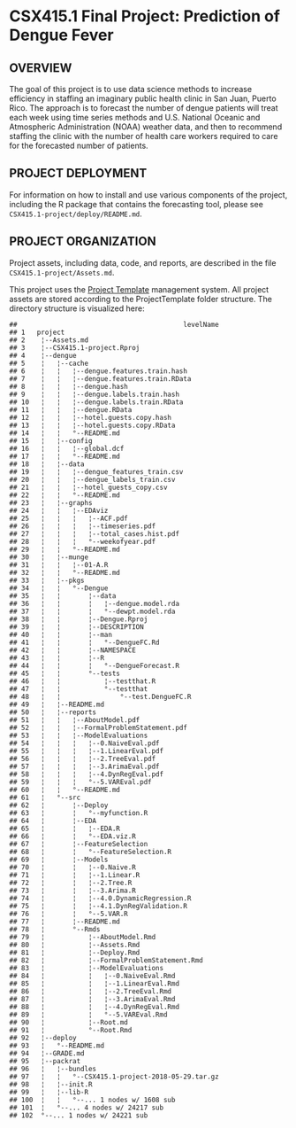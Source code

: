 **CSX415.1 Final Project: Prediction of Dengue Fever**
====================================================

**OVERVIEW**
------------

The goal of this project is to use data science methods to increase efficiency in staffing an imaginary public health clinic in San Juan, Puerto Rico. The approach is to forecast the number of dengue patients will treat each week using time series methods and U.S. National Oceanic and Atmospheric Administration (NOAA) weather data, and then to recommend staffing the clinic with the number of health care workers required to care for the forecasted number of patients.

**PROJECT DEPLOYMENT**
----------------------

For information on how to install and use various components of the project, including the R package that contains the forecasting tool, please see `CSX415.1-project/deploy/README.md`.

**PROJECT ORGANIZATION**
------------------------

Project assets, including data, code, and reports, are described in the file `CSX415.1-project/Assets.md`.

This project uses the [Project Template](http://projecttemplate.net/) management system. All project assets are stored according to the ProjectTemplate folder structure. The directory structure is visualized here:

    ##                                          levelName
    ## 1   project                                       
    ## 2    ¦--Assets.md                                 
    ## 3    ¦--CSX415.1-project.Rproj                    
    ## 4    ¦--dengue                                    
    ## 5    ¦   ¦--cache                                 
    ## 6    ¦   ¦   ¦--dengue.features.train.hash        
    ## 7    ¦   ¦   ¦--dengue.features.train.RData       
    ## 8    ¦   ¦   ¦--dengue.hash                       
    ## 9    ¦   ¦   ¦--dengue.labels.train.hash          
    ## 10   ¦   ¦   ¦--dengue.labels.train.RData         
    ## 11   ¦   ¦   ¦--dengue.RData                      
    ## 12   ¦   ¦   ¦--hotel.guests.copy.hash            
    ## 13   ¦   ¦   ¦--hotel.guests.copy.RData           
    ## 14   ¦   ¦   °--README.md                         
    ## 15   ¦   ¦--config                                
    ## 16   ¦   ¦   ¦--global.dcf                        
    ## 17   ¦   ¦   °--README.md                         
    ## 18   ¦   ¦--data                                  
    ## 19   ¦   ¦   ¦--dengue_features_train.csv         
    ## 20   ¦   ¦   ¦--dengue_labels_train.csv           
    ## 21   ¦   ¦   ¦--hotel_guests_copy.csv             
    ## 22   ¦   ¦   °--README.md                         
    ## 23   ¦   ¦--graphs                                
    ## 24   ¦   ¦   ¦--EDAviz                            
    ## 25   ¦   ¦   ¦   ¦--ACF.pdf                       
    ## 26   ¦   ¦   ¦   ¦--timeseries.pdf                
    ## 27   ¦   ¦   ¦   ¦--total_cases.hist.pdf          
    ## 28   ¦   ¦   ¦   °--weekofyear.pdf                
    ## 29   ¦   ¦   °--README.md                         
    ## 30   ¦   ¦--munge                                 
    ## 31   ¦   ¦   ¦--01-A.R                            
    ## 32   ¦   ¦   °--README.md                         
    ## 33   ¦   ¦--pkgs                                  
    ## 34   ¦   ¦   °--Dengue                            
    ## 35   ¦   ¦       ¦--data                          
    ## 36   ¦   ¦       ¦   ¦--dengue.model.rda          
    ## 37   ¦   ¦       ¦   °--dewpt.model.rda           
    ## 38   ¦   ¦       ¦--Dengue.Rproj                  
    ## 39   ¦   ¦       ¦--DESCRIPTION                   
    ## 40   ¦   ¦       ¦--man                           
    ## 41   ¦   ¦       ¦   °--DengueFC.Rd               
    ## 42   ¦   ¦       ¦--NAMESPACE                     
    ## 43   ¦   ¦       ¦--R                             
    ## 44   ¦   ¦       ¦   °--DengueForecast.R          
    ## 45   ¦   ¦       °--tests                         
    ## 46   ¦   ¦           ¦--testthat.R                
    ## 47   ¦   ¦           °--testthat                  
    ## 48   ¦   ¦               °--test.DengueFC.R       
    ## 49   ¦   ¦--README.md                             
    ## 50   ¦   ¦--reports                               
    ## 51   ¦   ¦   ¦--AboutModel.pdf                    
    ## 52   ¦   ¦   ¦--FormalProblemStatement.pdf        
    ## 53   ¦   ¦   ¦--ModelEvaluations                  
    ## 54   ¦   ¦   ¦   ¦--0.NaiveEval.pdf               
    ## 55   ¦   ¦   ¦   ¦--1.LinearEval.pdf              
    ## 56   ¦   ¦   ¦   ¦--2.TreeEval.pdf                
    ## 57   ¦   ¦   ¦   ¦--3.ArimaEval.pdf               
    ## 58   ¦   ¦   ¦   ¦--4.DynRegEval.pdf              
    ## 59   ¦   ¦   ¦   °--5.VAREval.pdf                 
    ## 60   ¦   ¦   °--README.md                         
    ## 61   ¦   °--src                                   
    ## 62   ¦       ¦--Deploy                            
    ## 63   ¦       ¦   °--myfunction.R                  
    ## 64   ¦       ¦--EDA                               
    ## 65   ¦       ¦   ¦--EDA.R                         
    ## 66   ¦       ¦   °--EDA.viz.R                     
    ## 67   ¦       ¦--FeatureSelection                  
    ## 68   ¦       ¦   °--FeatureSelection.R            
    ## 69   ¦       ¦--Models                            
    ## 70   ¦       ¦   ¦--0.Naive.R                     
    ## 71   ¦       ¦   ¦--1.Linear.R                    
    ## 72   ¦       ¦   ¦--2.Tree.R                      
    ## 73   ¦       ¦   ¦--3.Arima.R                     
    ## 74   ¦       ¦   ¦--4.0.DynamicRegression.R       
    ## 75   ¦       ¦   ¦--4.1.DynRegValidation.R        
    ## 76   ¦       ¦   °--5.VAR.R                       
    ## 77   ¦       ¦--README.md                         
    ## 78   ¦       °--Rmds                              
    ## 79   ¦           ¦--AboutModel.Rmd                
    ## 80   ¦           ¦--Assets.Rmd                    
    ## 81   ¦           ¦--Deploy.Rmd                    
    ## 82   ¦           ¦--FormalProblemStatement.Rmd    
    ## 83   ¦           ¦--ModelEvaluations              
    ## 84   ¦           ¦   ¦--0.NaiveEval.Rmd           
    ## 85   ¦           ¦   ¦--1.LinearEval.Rmd          
    ## 86   ¦           ¦   ¦--2.TreeEval.Rmd            
    ## 87   ¦           ¦   ¦--3.ArimaEval.Rmd           
    ## 88   ¦           ¦   ¦--4.DynRegEval.Rmd          
    ## 89   ¦           ¦   °--5.VAREval.Rmd             
    ## 90   ¦           ¦--Root.md                       
    ## 91   ¦           °--Root.Rmd                      
    ## 92   ¦--deploy                                    
    ## 93   ¦   °--README.md                             
    ## 94   ¦--GRADE.md                                  
    ## 95   ¦--packrat                                   
    ## 96   ¦   ¦--bundles                               
    ## 97   ¦   ¦   °--CSX415.1-project-2018-05-29.tar.gz
    ## 98   ¦   ¦--init.R                                
    ## 99   ¦   ¦--lib-R                                 
    ## 100  ¦   ¦   °--... 1 nodes w/ 1608 sub           
    ## 101  ¦   °--... 4 nodes w/ 24217 sub              
    ## 102  °--... 1 nodes w/ 24221 sub
